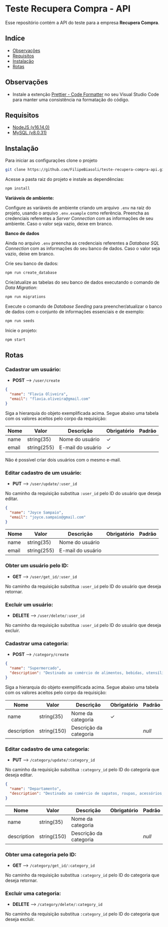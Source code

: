 # Teste Recupera Compra - API

Esse repositório contém a API do teste para a empresa **Recupera Compra**.

## Indíce

- [Observações](#observações)
- [Requisitos](#requisitos)
- [Instalação](#instalação)
- [Rotas](#rotas)

## Observações

- Instale a extenção [Prettier - Code Formatter](https://marketplace.visualstudio.com/items?itemName=esbenp.prettier-vscode) no seu Visual Studio Code para manter uma consistência na formatação do código.

## Requisitos

- [NodeJS (v16.14.0)](https://nodejs.org/en/)
- [MySQL (v8.0.31)](https://www.mysql.com/)

## Instalação

Para iniciar as configurações clone o projeto

```bash
git clone https://github.com/FilipeBiasoli/teste-recupera-compra-api.git
```

Acesse a pasta raiz do projeto e instale as dependências:

```cmd
npm install
```

**Variáveis de ambiente:**

Configure as variáveis de ambiente criando um arquivo `.env` na raíz do projeto, usando o arquivo `.env.example` como referência. Preencha as credenciais referentes a _Server Connection_ com as informações de seu ambiente. Caso o valor seja vazio, deixe em branco.

**Banco de dados**

Ainda no arquivo `.env` preencha as credenciais referentes a _Database SQL Connection_ com as informações do seu banco de dados. Caso o valor seja vazio, deixe em branco.

Crie seu banco de dados:

```cmd
npm run create_database
```

Crie/atualize as tabelas do seu banco de dados executando o comando de _Data Migration_:

```cmd
npm run migrations
```

Execute o comando de _Database Seeding_ para preencher/atualizar o banco de dados com o conjunto de informações essenciais e de exemplo:

```cmd
npm run seeds
```

Inicie o projeto:

```cmd
npm start
```

## Rotas

### Cadastrar um usuário:

- **POST** --> `/user/create`

```json
{
  "name": "Flavia Oliveira",
  "email": "flavia.oliveira@gmail.com"
}
```

Siga a hierarquia do objeto exemplificada acima. Segue abaixo uma tabela com os valores aceitos pelo corpo da requisição:

| Nome  | Valor       | Descrição         | Obrigatório | Padrão |
| ----- | ----------- | ----------------- | ----------- | ------ |
| name  | string(35)  | Nome do usuário   | &check;     |        |
| email | string(255) | E-mail do usuário | &check;     |        |

Não é possível criar dois usuários com o mesmo e-mail.

### Editar cadastro de um usuário:

- **PUT** --> `/user/update/:user_id`

No caminho da requisição substitua `:user_id` pelo ID do usuário que deseja editar.

```json
{
  "name": "Joyce Sampaio",
  "email": "joyce.sampaio@gmail.com"
}
```

| Nome  | Valor       | Descrição         | Obrigatório | Padrão |
| ----- | ----------- | ----------------- | ----------- | ------ |
| name  | string(35)  | Nome do usuário   |             |        |
| email | string(255) | E-mail do usuário |             |        |

### Obter um usuário pelo ID:

- **GET** --> `/user/get_id/:user_id`

No caminho da requisição substitua `:user_id` pelo ID do usuário que deseja retornar.

### Excluir um usuário:

- **DELETE** --> `/user/delete/:user_id`

No caminho da requisição substitua `:user_id` pelo ID do usuário que deseja excluir.

### Cadastrar uma categoria:

- **POST** --> `/category/create`

```json
{
  "name": "Supermercado",
  "description": "Destinado ao comércio de alimentos, bebidas, utensílios domésticos, produtos pet e, às vezes, eletrônicos e utensílios domésticos."
}
```

Siga a hierarquia do objeto exemplificada acima. Segue abaixo uma tabela com os valores aceitos pelo corpo da requisição:

| Nome        | Valor       | Descrição              | Obrigatório | Padrão |
| ----------- | ----------- | ---------------------- | ----------- | ------ |
| name        | string(35)  | Nome da categoria      | &check;     |        |
| description | string(150) | Descrição da categoria |             | _null_ |

### Editar cadastro de uma categoria:

- **PUT** --> `/category/update/:category_id`

No caminho da requisição substitua `:category_id` pelo ID do categoria que deseja editar.

```json
{
  "name": "Departamento",
  "description": "Destinado ao comércio de sapatos, roupas, acessórios, cosméticos, jóias, artigos de decoração, camas, mesas, banho e muito mais."
}
```

| Nome        | Valor       | Descrição              | Obrigatório | Padrão |
| ----------- | ----------- | ---------------------- | ----------- | ------ |
| name        | string(35)  | Nome da categoria      |             |        |
| description | string(150) | Descrição da categoria |             | _null_ |

### Obter uma categoria pelo ID:

- **GET** --> `/category/get_id/:category_id`

No caminho da requisição substitua `:category_id` pelo ID do categoria que deseja retornar.

### Excluir uma categoria:

- **DELETE** --> `/category/delete/:category_id`

No caminho da requisição substitua `:category_id` pelo ID do categoria que deseja excluir.

